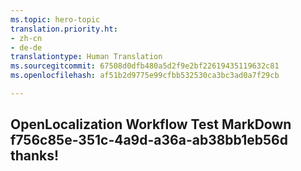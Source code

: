 ```yaml
---
ms.topic: hero-topic
translation.priority.ht:
- zh-cn
- de-de
translationtype: Human Translation
ms.sourcegitcommit: 67508d0dfb480a5d2f9e2bf22619435119632c81
ms.openlocfilehash: af51b2d9775e99cfbb532530ca3bc3ad0a7f29cb

---
```

## OpenLocalization Workflow Test MarkDown f756c85e-351c-4a9d-a36a-ab38bb1eb56d thanks!



<!--HONumber=Aug16_HO5-->


